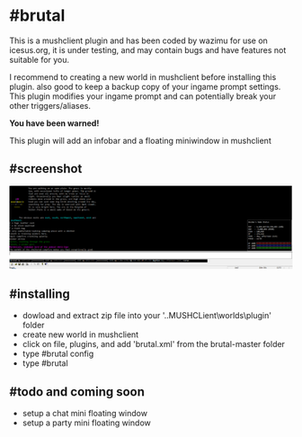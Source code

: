 # **#brutal**

This is a mushclient plugin and has been coded by wazimu for use on icesus.org, it is under testing, and may contain bugs and have features not suitable for you.

I recommend to creating a new world in mushclient before installing this plugin. also good to keep a backup copy of your ingame prompt settings. This plugin modifies your ingame prompt and can potentially break your other triggers/aliases.

**You have been warned!**

This plugin will add an infobar and a floating miniwindow in mushclient
## **#screenshot**
![ALt text](brutal/screenshots/screenshot-01.png)

## **#installing**

* dowload and extract zip file into your '..MUSHCLient\worlds\plugin' folder
* create new world in mushclient
* click on file, plugins, and add 'brutal.xml' from the brutal-master folder
* type #brutal config
* type #brutal

## **#todo and coming soon**

* setup a chat mini floating window
* setup a party mini floating window
